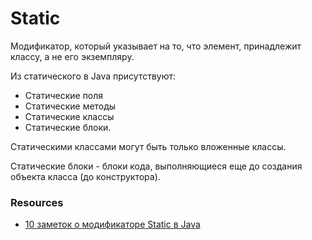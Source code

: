 # Static

Модификатор, который указывает на то, что элемент, принадлежит классу, а не его экземпляру.

Из статического в Java присутствуют:
* Статические поля
* Статические методы 
* Статические классы 
* Статические блоки.


Статическими классами могут быть только вложенные классы.

Статические блоки - блоки кода, выполняющиеся еще до создания объекта класса (до конструктора).

### Resources

* [10 заметок о модификаторе Static в Java](https://javarush.ru/groups/posts/modifikator-static-java)